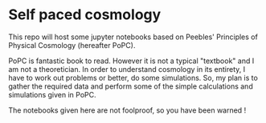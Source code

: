 # Self paced cosmology

This repo will host some jupyter notebooks based on Peebles' Principles of Physical Cosmology (hereafter PoPC).

PoPC is fantastic book to read. However it is not a typical "textbook" and I am not a theoretician. In order to understand cosmology in its entirety, I have to work out problems or better, do some simulations. So, my plan is to gather the required data and perform some of the simple calculations and simulations given in PoPC. 

The notebooks given here are not foolproof, so you have been warned !
